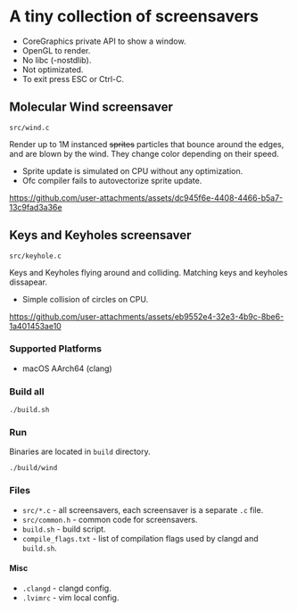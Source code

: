 # A tiny collection of screensavers

- CoreGraphics private API to show a window.
- OpenGL to render.
- No libc (-nostdlib).
- Not optimizated.
- To exit press ESC or Ctrl-C.

## Molecular Wind screensaver
`src/wind.c`

Render up to 1M instanced ~~sprites~~ particles that bounce around the edges,
and are blown by the wind. They change color depending on their speed.

- Sprite update is simulated on CPU without any optimization.
- Ofc compiler fails to autovectorize sprite update.

https://github.com/user-attachments/assets/dc945f6e-4408-4466-b5a7-13c9fad3a36e

## Keys and Keyholes screensaver
`src/keyhole.c`

Keys and Keyholes flying around and colliding.
Matching keys and keyholes dissapear.

- Simple collision of circles on CPU.

https://github.com/user-attachments/assets/eb9552e4-32e3-4b9c-8be6-1a401453ae10

### Supported Platforms
- macOS AArch64 (clang)

### Build all
```
./build.sh
```

### Run
Binaries are located in `build` directory.
```
./build/wind
```

### Files
- `src/*.c` - all screensavers, each screensaver is a separate `.c` file.
- `src/common.h` - common code for screensavers.
- `build.sh` - build script.
- `compile_flags.txt` - list of compilation flags used by clangd and `build.sh`.

#### Misc
- `.clangd` - clangd config.
- `.lvimrc` - vim local config.
